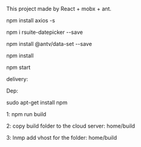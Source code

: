 This project made by React + mobx + ant.


npm install axios -s

npm i rsuite-datepicker --save

npm install @antv/data-set --save


npm install

npm start


delivery:

Dep:

sudo apt-get install npm

1: npm run build

2: copy build folder to the cloud server: home/build

3: lnmp add vhost for the folder: home/build